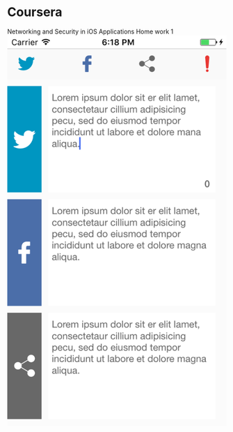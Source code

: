 # Coursera
Networking and Security in iOS Applications
Home work 1
![alt tag](https://github.com/AlissonEnz/Coursera/blob/master/img.png)
